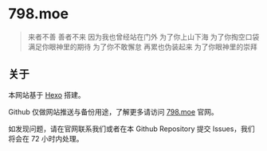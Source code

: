 # 798.moe

> 来者不善 善者不来
因为我也曾经站在门外
为了你上山下海 为了你掏空口袋
满足你眼神里的期待
为了你不敢懈怠 再累也伪装起来
为了你眼神里的崇拜

## 关于

本网站基于 [Hexo](https://hexo.io) 搭建。

Github 仅做网站推送与备份用途，了解更多请访问 [798.moe](https://798.moe) 官网。

如发现问题，请在官网联系我们或者在本 Github Repository 提交 Issues，我们将会在 72 小时内处理。
